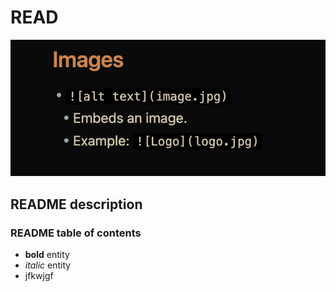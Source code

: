 # READ

![can you see the image ](/images/image_1.png)

## README description

### README table of contents
- **bold** entity
- *italic* entity
- jfkwjgf


